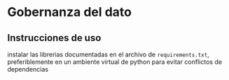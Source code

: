 # Gobernanza del dato
## Instrucciones de uso
instalar las librerias documentadas en el archivo de `requirements.txt`, preferiblemente en un ambiente virtual de python para evitar conflictos de dependencias 

